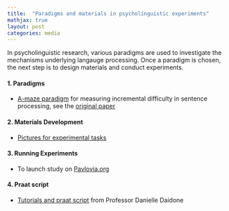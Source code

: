 ```yaml
---
title:  "Paradigms and materials in psycholinguistic experiments"
mathjax: true
layout: post
categories: media
---
```


In psycholinguistic research, various paradigms are used to investigate the mechanisms underlying langauge processing. Once a paradigm is chosen, the next step is to design materials and conduct experiments.

#### 1. Paradigms 
- [A-maze paradigm](https://vboyce.github.io/Maze/) for measuring incremental difficulty in sentence processing, see the [original paper](https://www.sciencedirect.com/science/article/pii/S0749596X19301147)

#### 2. Materials Development 
- [Pictures for experimental tasks](https://www.irasutoya.com)

#### 3. Running Experiments 
- To launch study on [Pavlovia.org](https://www.psychopy.org/online/usingPavlovia.html)

#### 4. Praat script 
- [Tutorials and praat script](https://www.ddaidone.com/praat-scripts.html) from Professor Danielle Daidone
